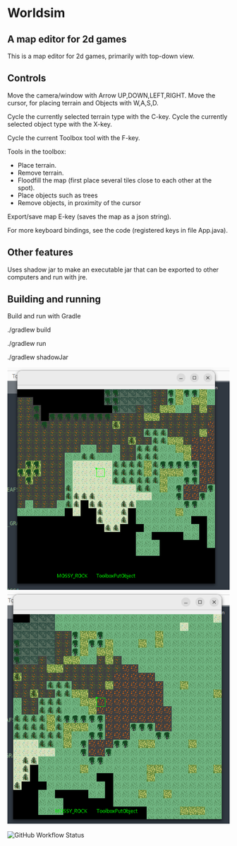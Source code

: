 # Worldsim

## A map editor for 2d games

This is a map editor for 2d games, primarily with top-down view.

## Controls

Move the camera/window with Arrow UP,DOWN,LEFT,RIGHT.
Move the cursor, for placing terrain and Objects with W,A,S,D.

Cycle the currently selected terrain type with the C-key.
Cycle the currently selected object type with the X-key.

Cycle the current Toolbox tool with the F-key.

Tools in the toolbox:
* Place terrain.
* Remove terrain.
* Floodfill the map (first place several tiles close to each other at the spot).
* Place objects such as trees
* Remove objects, in proximity of the cursor


Export/save map E-key (saves the map as a json string).

For more keyboard bindings, see the code (registered keys in file App.java).

## Other features

Uses shadow jar to make an executable jar that can be exported to other computers and run with jre.

## Building and running 

Build and run with Gradle

./gradlew build

./gradlew run

./gradlew shadowJar


![screenshot](/worldsim1.png "A screenshot from the editor")
![screenshot](/worldsim2.png "Another screenshot from the editor")

![GitHub Workflow Status](https://img.shields.io/github/actions/workflow/status/kribo852/worldsim/gradle.yml)


